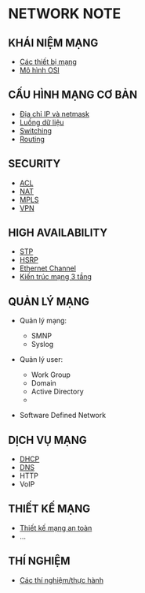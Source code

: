 # NETWORK NOTE

## KHÁI NIỆM MẠNG

- [Các thiết bị mạng](../network_engineer_dream/1_network_devices/index.md)
- [Mô hình OSI](../network_engineer_dream/2_OSI_model_and_Protocol/index.md)

## CẤU HÌNH MẠNG CƠ BẢN

- [Địa chỉ IP và netmask](../network_engineer_dream/4_1_IPaddress_Netmask/index.md)
- [Luồng dữ liệu](../network_engineer_dream/5_DataFlow/index.md)
- [Switching](../network_engineer_dream/4_3_Switching/index.md)
- [Routing](../network_engineer_dream/4_4_Routing/index.md)

## SECURITY

- [ACL](../network_engineer_dream/4_7_ACL/index.md)
- [NAT](../network_engineer_dream/4_5_NAT/index.md)
- [MPLS](../network_engineer_dream/4_3_Switching/index.md#multiprotocol-label-switching-mpls)
- [VPN](../network_engineer_dream/4_8_VPN/index.md)

## HIGH AVAILABILITY

- [STP](./4_3_Switching/STP/index.md)
- [HSRP](./7_1_HSRP/index.md)
- [Ethernet Channel](./7_3_EthernetChanel/index.md)
- [Kiến trúc mạng 3 tầng](./7_2_Three-Layer_Network-Architect/index.md)

## QUẢN LÝ MẠNG

- Quản lý mạng:
    - SMNP
    - Syslog

- Quản lý user:
    - Work Group
    - Domain
    - Active Directory
    - 

- Software Defined Network

## DỊCH VỤ MẠNG

- [DHCP](./2_OSI_model_and_Protocol/DHCP/index.md)
- [DNS](./2_OSI_model_and_Protocol/DNS/index.md)
- HTTP
- VoIP

## THIẾT KẾ MẠNG

- [Thiết kế mạng an toàn](../network_engineer_dream/6_secure_nework_design_principle/index.md)
- ...

## THÍ NGHIỆM

- [Các thí nghiệm/thực hành](../network_engineer_dream/experiment/index.md)
